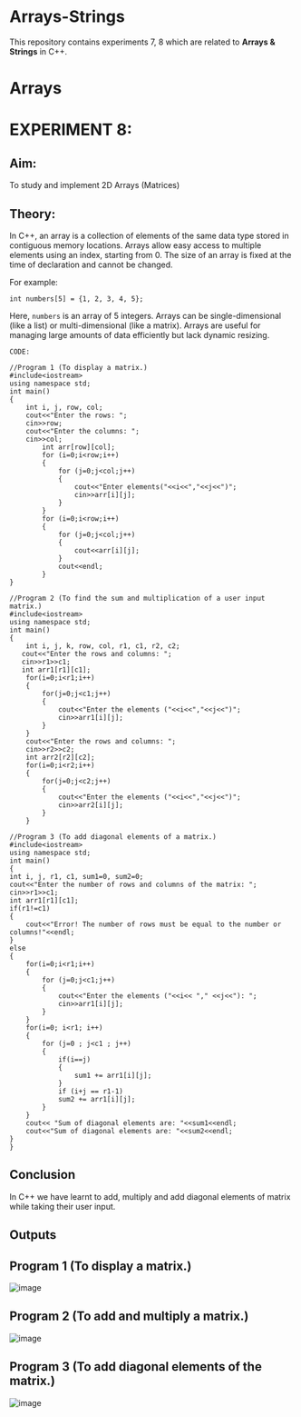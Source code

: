 # Arrays-Strings
This repository contains experiments 7, 8 which are related to __Arrays & Strings__ in C++.

# Arrays
# EXPERIMENT 8:
## Aim: 
To study and implement 2D Arrays (Matrices)
## Theory:
In C++, an array is a collection of elements of the same data type stored in contiguous memory locations. Arrays allow easy access to multiple elements using an index, starting from 0. The size of an array is fixed at the time of declaration and cannot be changed.

For example:

`int numbers[5] = {1, 2, 3, 4, 5};`

Here, `numbers` is an array of 5 integers. Arrays can be single-dimensional (like a list) or multi-dimensional (like a matrix). Arrays are useful for managing large amounts of data efficiently but lack dynamic resizing.

~~~
CODE:

//Program 1 (To display a matrix.)
#include<iostream>
using namespace std;
int main()
{
    int i, j, row, col;
    cout<<"Enter the rows: ";
    cin>>row;
    cout<<"Enter the columns: ";
    cin>>col;
        int arr[row][col];
        for (i=0;i<row;i++)
        {
            for (j=0;j<col;j++)
            {
                cout<<"Enter elements("<<i<<","<<j<<")";
                cin>>arr[i][j];
            }
        }
        for (i=0;i<row;i++)
        {
            for (j=0;j<col;j++)
            {
                cout<<arr[i][j];
            }
            cout<<endl;
        }
}

//Program 2 (To find the sum and multiplication of a user input matrix.)
#include<iostream>
using namespace std;
int main()
{
    int i, j, k, row, col, r1, c1, r2, c2;
   cout<<"Enter the rows and columns: ";
   cin>>r1>>c1;
   int arr1[r1][c1];
    for(i=0;i<r1;i++)
    {
        for(j=0;j<c1;j++)
        {
            cout<<"Enter the elements ("<<i<<","<<j<<")";
            cin>>arr1[i][j];
        }
    }
    cout<<"Enter the rows and columns: ";
    cin>>r2>>c2;
    int arr2[r2][c2];
    for(i=0;i<r2;i++)
    {
        for(j=0;j<c2;j++)
        {
            cout<<"Enter the elements ("<<i<<","<<j<<")";
            cin>>arr2[i][j];
        }
    }

//Program 3 (To add diagonal elements of a matrix.)
#include<iostream>
using namespace std;
int main()
{
int i, j, r1, c1, sum1=0, sum2=0;
cout<<"Enter the number of rows and columns of the matrix: ";
cin>>r1>>c1;
int arr1[r1][c1];
if(r1!=c1)
{
    cout<<"Error! The number of rows must be equal to the number or columns!"<<endl;
}
else
{
    for(i=0;i<r1;i++)
    {
        for (j=0;j<c1;j++)
        {
            cout<<"Enter the elements ("<<i<< "," <<j<<"): ";
            cin>>arr1[i][j];
        }
    }
    for(i=0; i<r1; i++)
    {
        for (j=0 ; j<c1 ; j++)
        {
            if(i==j)
            {
                sum1 += arr1[i][j];
            }
            if (i+j == r1-1)
            sum2 += arr1[i][j];
        }
    }
    cout<< "Sum of diagonal elements are: "<<sum1<<endl;
    cout<<"Sum of diagonal elements are: "<<sum2<<endl;
}
}
~~~

## Conclusion
In C++ we have learnt to add, multiply and add diagonal elements of matrix while taking their user input.

## Outputs

## Program 1 (To display a matrix.)
![image](https://github.com/user-attachments/assets/73da204b-0998-458c-8ff0-b5f37c63ca10)

## Program 2 (To add and multiply a matrix.)
![image](https://github.com/user-attachments/assets/4a4b8f56-1ce2-49a9-a3a8-aa8d160eaaa5)

## Program 3 (To add diagonal elements of the matrix.)
![image](https://github.com/user-attachments/assets/d9875b61-b65d-43f2-a382-366a07e03e67)
